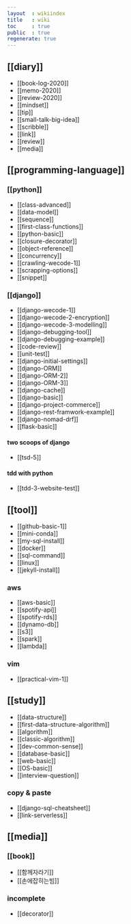 ```yaml
---
layout  : wikiindex
title   : wiki
toc     : true
public  : true
regenerate: true
---
```


## [[diary]]

* [[book-log-2020]]
* [[memo-2020]]
* [[review-2020]]
* [[mindset]]
* [[tip]]
* [[small-talk-big-idea]]
* [[scribble]]
* [[link]]
* [[review]]
* [[media]]

## [[programming-language]]

### [[python]]

* [[class-advanced]]
* [[data-model]]
* [[sequence]]
* [[first-class-functions]]
* [[python-basic]]
* [[closure-decorator]]
* [[object-reference]]
* [[concurrency]]
* [[crawling-wecode-1]]
* [[scrapping-options]]
* [[snippet]]

### [[django]]

* [[django-wecode-1]]
* [[django-wecode-2-encryption]]
* [[django-wecode-3-modelling]] 
* [[django-debugging-tool]]
* [[django-debugging-example]]
* [[code-review]]
* [[unit-test]]
* [[django-initial-settings]]
* [[django-ORM]]
* [[django-ORM-2]]
* [[django-ORM-3]]
* [[django-cache]]
* [[django-basic]]
* [[django-project-commerce]]
* [[django-rest-framwork-example]]
* [[django-nomad-drf]]
* [[flask-basic]]

#### two scoops of django

* [[tsd-5]]

#### tdd with python

* [[tdd-3-website-test]]

## [[tool]]

* [[github-basic-1]]
* [[mini-conda]]
* [[my-sql-install]]
* [[docker]]
* [[sql-command]]
* [[linux]]
* [[jekyll-install]]

### aws

* [[aws-basic]]
* [[spotify-api]]
* [[spotify-rds]]
* [[dynamo-db]]
* [[s3]]
* [[spark]]
* [[lambda]]

### vim

* [[practical-vim-1]]

## [[study]]

* [[data-structure]] 
* [[first-data-structure-algorithm]]
* [[algorithm]]
* [[classic-algorithm]] 
* [[dev-common-sense]]
* [[database-basic]]
* [[web-basic]]
* [[OS-basic]]
* [[interview-question]]

### copy & paste

* [[django-sql-cheatsheet]]
* [[link-serverless]] 

## [[media]]

### [[book]]

* [[함께자라기]]
* [[손에잡히는빔]]

### incomplete

- [[decorator]]

